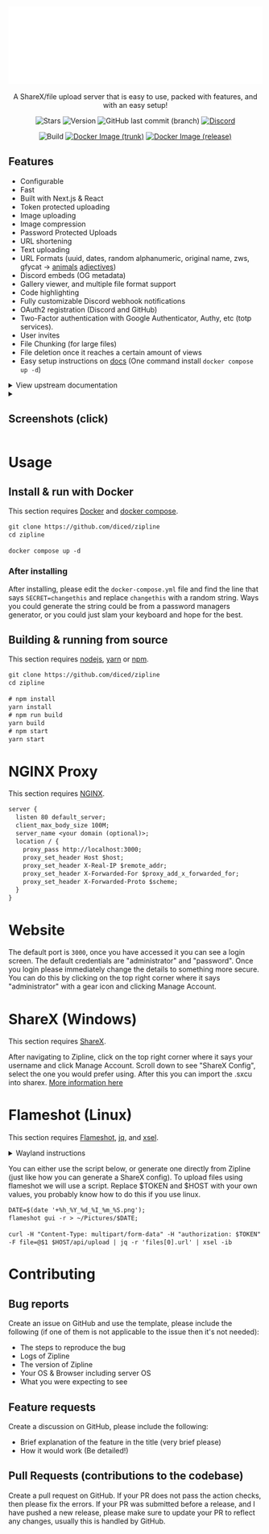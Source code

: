 <div align="center">
  <img src="https://raw.githubusercontent.com/diced/zipline/trunk/public/zipline_small.png"/>

A ShareX/file upload server that is easy to use, packed with features, and with an easy setup!

![Stars](https://img.shields.io/github/stars/diced/zipline?logo=github&style=flat)
![Version](https://img.shields.io/github/package-json/v/diced/zipline?logo=git&logoColor=white&style=flat)
![GitHub last commit (branch)](https://img.shields.io/github/last-commit/diced/zipline/trunk?logo=git&logoColor=white&style=flat)
[![Discord](https://img.shields.io/discord/729771078196527176?color=%23777ed3&label=discord&logo=discord&logoColor=white&style=flat)](https://discord.gg/EAhCRfGxCF)

![Build](https://img.shields.io/github/actions/workflow/status/diced/zipline/build.yml?logo=github&style=flat&branch=trunk)
[![Docker Image (trunk)](https://img.shields.io/github/actions/workflow/status/diced/zipline/docker.yml?label=Docker%20%28trunk%29&logo=github&style=flat&branch=trunk)](https://github.com/diced/zipline/pkgs/container/zipline/?tag=trunk)
[![Docker Image (release)](https://img.shields.io/github/actions/workflow/status/diced/zipline/docker-release.yml?label=Docker%20%28release%29&logo=github&style=flat&branch=trunk)](https://github.com/diced/zipline/pkgs/container/zipline/?tag=latest)

</div>

## Features

- Configurable
- Fast
- Built with Next.js & React
- Token protected uploading
- Image uploading
- Image compression
- Password Protected Uploads
- URL shortening
- Text uploading
- URL Formats (uuid, dates, random alphanumeric, original name, zws, gfycat -> [animals](https://assets.gfycat.com/animals) [adjectives](https://assets.gfycat.com/adjectives))
- Discord embeds (OG metadata)
- Gallery viewer, and multiple file format support
- Code highlighting
- Fully customizable Discord webhook notifications
- OAuth2 registration (Discord and GitHub)
- Two-Factor authentication with Google Authenticator, Authy, etc (totp services).
- User invites
- File Chunking (for large files)
- File deletion once it reaches a certain amount of views
- Easy setup instructions on [docs](https://zipl.vercel.app/) (One command install `docker compose up -d`)

<details>
  <summary>View upstream documentation</summary>

The website below provides documentation for more up-to-date features with the upstream branch. The normal documentation is for the latest release and is not updated unless a new release is made.

[https://trunk.zipline.diced.tech/](https://trunk.zipline.diced.tech/)

</details>

<details>
  <summary><h2>Screenshots (click)</h2></summary>
  
  View full album at [imgur](https://imgur.com/a/GzyowZ7)
  
  ![Login Page](https://i.imgur.com/14Er7qt.png)
  ![Dashboard](https://i.imgur.com/3JK5bp6.png)
  ![Files Page](https://i.imgur.com/grIaDs8.png)
</details>

# Usage

## Install & run with Docker

This section requires [Docker](https://docs.docker.com/get-docker/) and [docker compose](https://docs.docker.com/compose/install/).

```shell
git clone https://github.com/diced/zipline
cd zipline

docker compose up -d
```

### After installing

After installing, please edit the `docker-compose.yml` file and find the line that says `SECRET=changethis` and replace `changethis` with a random string.
Ways you could generate the string could be from a password managers generator, or you could just slam your keyboard and hope for the best.

## Building & running from source

This section requires [nodejs](https://nodejs.org), [yarn](https://yarnpkg.com/) or [npm](https://npmjs.com).

```shell
git clone https://github.com/diced/zipline
cd zipline

# npm install
yarn install
# npm run build
yarn build
# npm start
yarn start
```

# NGINX Proxy

This section requires [NGINX](https://nginx.org/).

```nginx
server {
  listen 80 default_server;
  client_max_body_size 100M;
  server_name <your domain (optional)>;
  location / {
    proxy_pass http://localhost:3000;
    proxy_set_header Host $host;
    proxy_set_header X-Real-IP $remote_addr;
    proxy_set_header X-Forwarded-For $proxy_add_x_forwarded_for;
    proxy_set_header X-Forwarded-Proto $scheme;
  }
}
```

# Website

The default port is `3000`, once you have accessed it you can see a login screen. The default credentials are "administrator" and "password". Once you login please immediately change the details to something more secure. You can do this by clicking on the top right corner where it says "administrator" with a gear icon and clicking Manage Account.

# ShareX (Windows)

This section requires [ShareX](https://www.getsharex.com/).

After navigating to Zipline, click on the top right corner where it says your username and click Manage Account. Scroll down to see "ShareX Config", select the one you would prefer using. After this you can import the .sxcu into sharex. [More information here](https://zipl.vercel.app/docs/guides/uploaders/sharex)

# Flameshot (Linux)

This section requires [Flameshot](https://www.flameshot.org/), [jq](https://stedolan.github.io/jq/), and [xsel](https://github.com/kfish/xsel).

<details>
  <summary>Wayland instructions</summary>
  
If using wayland you will need to have [wl-clipboard](https://github.com/bugaevc/wl-clipboard) installed, for the `wl-copy` command.

If you are not using GNOME/KDE/Qtile/Sway, and are using something like a wlroots-based compositor (ex. [Hyprland](https://github.com/hyprwm/Hyprland/), [River](https://github.com/riverwm/river), etc), you will need to set the `XDG_CURRENT_DESKTOP` environment variable to `sway`, which will just override it for this script. Adding `export XDG_CURRENT_DESKTOP=sway` to the start of the script will work.

After this, replace the `xsel -ib` with `wl-copy` in the script.

</details>

You can either use the script below, or generate one directly from Zipline (just like how you can generate a ShareX config).
To upload files using flameshot we will use a script. Replace $TOKEN and $HOST with your own values, you probably know how to do this if you use linux.

```shell
DATE=$(date '+%h_%Y_%d_%I_%m_%S.png');
flameshot gui -r > ~/Pictures/$DATE;

curl -H "Content-Type: multipart/form-data" -H "authorization: $TOKEN" -F file=@$1 $HOST/api/upload | jq -r 'files[0].url' | xsel -ib
```

# Contributing

## Bug reports

Create an issue on GitHub and use the template, please include the following (if one of them is not applicable to the issue then it's not needed):

- The steps to reproduce the bug
- Logs of Zipline
- The version of Zipline
- Your OS & Browser including server OS
- What you were expecting to see

## Feature requests

Create a discussion on GitHub, please include the following:

- Brief explanation of the feature in the title (very brief please)
- How it would work (Be detailed!)

## Pull Requests (contributions to the codebase)

Create a pull request on GitHub. If your PR does not pass the action checks, then please fix the errors. If your PR was submitted before a release, and I have pushed a new release, please make sure to update your PR to reflect any changes, usually this is handled by GitHub.
